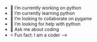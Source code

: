 
- 🔭 I’m currently working on python
- 🌱 I’m currently learning python
- 👯 I’m looking to collaborate on pygame
- 🤔 I’m looking for help with python
- 💬 Ask me about coding
- ⚡ Fun fact: I am a coder
-->
